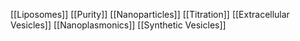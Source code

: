 [[Liposomes]]
[[Purity]]
[[Nanoparticles]]
[[Titration]]
[[Extracellular Vesicles]]
[[Nanoplasmonics]]
[[Synthetic Vesicles]]
